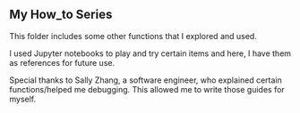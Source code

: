 ## My How_to Series

This folder includes some other functions that I explored and used.

I used Jupyter notebooks to play and try certain items and here, I have them as references for future use. 

Special thanks to Sally Zhang, a software engineer, who explained certain functions/helped me debugging. This allowed me to write those guides for myself. 
